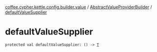 [coffee.cypher.kettle.config.builder.value](../index.md) / [AbstractValueProviderBuilder](index.md) / [defaultValueSupplier](./default-value-supplier.md)

# defaultValueSupplier

`protected val defaultValueSupplier: () -> `[`T`](index.md#T)